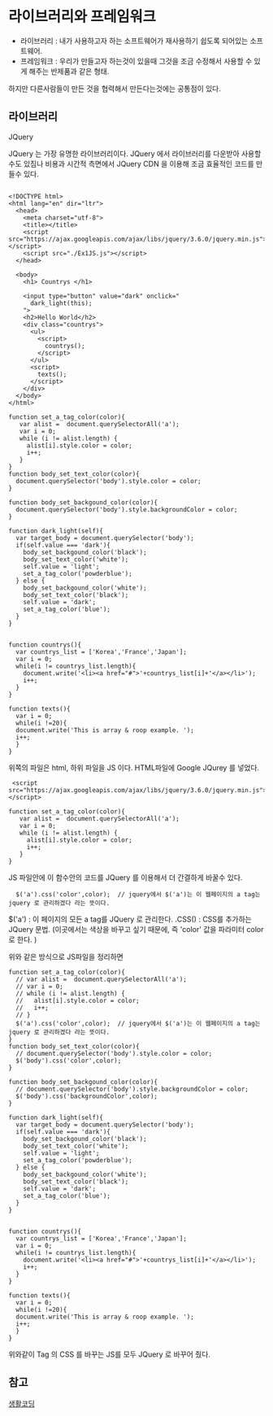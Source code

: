 # 라이브러리와 프레임워크

- 라이브러리 : 내가 사용하고자 하는 소프트웨어가 재사용하기 쉽도록 되어있는 소프트웨어.
- 프레임워크 : 우리가 만들고자 하는것이 있을때 그것을 조금 수정해서 사용할 수 있게 해주는 반제품과 같은 형태.

하지만 다른사람들이 만든 것을 협력해서 만든다는것에는 공통점이 있다.

## 라이브러리

JQuery 

JQuery 는 가장 유명한 라이브러리이다. JQuery 에서 라이브러리를 다운받아 사용할 수도 있짐나 비용과 시간적 측면에서 JQuery CDN 을 이용해 조금 효율적인 코드를 만들수 있다.

```

<!DOCTYPE html>
<html lang="en" dir="ltr">
  <head>
    <meta charset="utf-8">
    <title></title>
    <script src="https://ajax.googleapis.com/ajax/libs/jquery/3.6.0/jquery.min.js"></script>
    <script src="./Ex1JS.js"></script>
  </head>

  <body>
    <h1> Countrys </h1>

    <input type="button" value="dark" onclick="
      dark_light(this);
    ">
    <h2>Hello World</h2>
    <div class="countrys">
      <ul>
        <script>
          countrys();
        </script>
      </ul>
      <script>
        texts();
      </script>
    </div>
  </body>
</html>

```
```
function set_a_tag_color(color){
   var alist =  document.querySelectorAll('a');
   var i = 0;
   while (i != alist.length) {
     alist[i].style.color = color;
     i++;
   }
}
function body_set_text_color(color){
  document.querySelector('body').style.color = color;
}

function body_set_backgound_color(color){
  document.querySelector('body').style.backgroundColor = color;
}

function dark_light(self){
  var target_body = document.querySelector('body');
  if(self.value === 'dark'){
    body_set_backgound_color('black');
    body_set_text_color('white');
    self.value = 'light';
    set_a_tag_color('powderblue');
  } else {
    body_set_backgound_color('white');
    body_set_text_color('black');
    self.value = 'dark';
    set_a_tag_color('blue');
  }
}


function countrys(){
  var countrys_list = ['Korea','France','Japan'];
  var i = 0;
  while(i != countrys_list.length){
    document.write('<li><a href="#">'+countrys_list[i]+'</a></li>');
    i++;
  }
}

function texts(){
  var i = 0;
  while(i !=20){
  document.write('This is array & roop example. ');
  i++;
  }
}

```

위쪽의 파일은 html, 하위 파일을 JS 이다. HTML파일에 Google JQurey 를 넣었다.
```
 <script src="https://ajax.googleapis.com/ajax/libs/jquery/3.6.0/jquery.min.js"></script>
```

```
function set_a_tag_color(color){
   var alist =  document.querySelectorAll('a');
   var i = 0;
   while (i != alist.length) {
     alist[i].style.color = color;
     i++;
   }
}
```
JS 파일안에 이 함수안의 코드를 JQuery 를 이용해서 더 간결하게 바꿀수 있다.

```
  $('a').css('color',color);  // jquery에서 $('a')는 이 웹페이지의 a tag는 jquery 로 관리하겠다 라는 뜻이다.
``` 
$('a') : 이 페이지의 모든 a tag를 JQuery 로 관리한다.
.CSS() : CSS를 추가하는 JQuery 문법. (이곳에서는 색상을 바꾸고 싶기 때문에, 즉 'color' 값을 파라미터 color로 한다. )

위와 같은 방식으로 JS파일을 정리하면 

```
function set_a_tag_color(color){
  // var alist =  document.querySelectorAll('a');
  // var i = 0;
  // while (i != alist.length) {
  //   alist[i].style.color = color;
  //   i++;
  // }
  $('a').css('color',color);  // jquery에서 $('a')는 이 웹페이지의 a tag는 jquery 로 관리하겠다 라는 뜻이다.
}
function body_set_text_color(color){
  // document.querySelector('body').style.color = color;
  $('body').css('color',color);
}

function body_set_backgound_color(color){
  // document.querySelector('body').style.backgroundColor = color;
  $('body').css('backgroundColor',color);
}

function dark_light(self){
  var target_body = document.querySelector('body');
  if(self.value === 'dark'){
    body_set_backgound_color('black');
    body_set_text_color('white');
    self.value = 'light';
    set_a_tag_color('powderblue');
  } else {
    body_set_backgound_color('white');
    body_set_text_color('black');
    self.value = 'dark';
    set_a_tag_color('blue');
  }
}


function countrys(){
  var countrys_list = ['Korea','France','Japan'];
  var i = 0;
  while(i != countrys_list.length){
    document.write('<li><a href="#">'+countrys_list[i]+'</a></li>');
    i++;
  }
}

function texts(){
  var i = 0;
  while(i !=20){
  document.write('This is array & roop example. ');
  i++;
  }
}

```

위와같이 Tag 의 CSS 를 바꾸는 JS를 모두 JQuery 로 바꾸어 줬다.

## 참고
[생활코딩](https://opentutorials.org/course/3085/18886) 